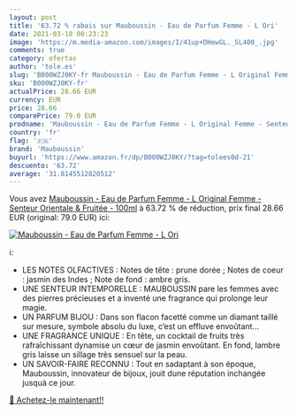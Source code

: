 ```yaml
---
layout: post
title: '63.72 % rabais sur Mauboussin - Eau de Parfum Femme - L Ori'
date: 2021-03-18 00:23:23
image: 'https://m.media-amazon.com/images/I/41up+DHewGL._SL400_.jpg'
comments: true
category: ofertas
author: 'tole.es'
slug: 'B000WZJ0KY-fr Mauboussin - Eau de Parfum Femme - L Original Femme -...'
sku: 'B000WZJ0KY-fr'
actualPrice: 28.66 EUR
currency: EUR
price: 28.66
comparePrice: 79.0 EUR
prodname: 'Mauboussin - Eau de Parfum Femme - L Original Femme - Senteur Orientale & Fruitée - 100ml'
country: 'fr'
flag: '🇫🇷'
brand: 'Mauboussin'
buyurl: 'https://www.amazon.fr/dp/B000WZJ0KY/?tag=tolees0d-21'
descuento: '63.72'
average: '31.8145512820512'
---
```


Vous avez [Mauboussin - Eau de Parfum Femme - L Original Femme - Senteur Orientale & Fruitée - 100ml](https://www.amazon.fr/dp/B000WZJ0KY/?tag=tolees0d-21)  à  63.72 % de réduction, prix final  28.66 EUR (original: 79.0 EUR) ici:

[![Mauboussin - Eau de Parfum Femme - L Ori](https://m.media-amazon.com/images/I/41up+DHewGL._SL400_.jpg)](https://www.amazon.fr/dp/B000WZJ0KY/?tag=tolees0d-21)

ℹ️:

- LES NOTES OLFACTIVES : Notes de tête : prune dorée ; Notes de coeur : jasmin des Indes ; Note de fond : ambre gris.
- UNE SENTEUR INTEMPORELLE : MAUBOUSSIN pare les femmes avec des pierres précieuses et a inventé une fragrance qui prolonge leur magie.
- UN PARFUM BIJOU : Dans son flacon facetté comme un diamant taillé sur mesure, symbole absolu du luxe, c’est un effluve envoûtant...
- UNE FRAGRANCE UNIQUE : En tête, un cocktail de fruits très rafraîchissant dynamise un cœur de jasmin envoûtant. En fond, lambre gris laisse un sillage très sensuel sur la peau.
- UN SAVOIR-FAIRE RECONNU : Tout en sadaptant à son époque, Mauboussin, innovateur de bijoux, jouit dune réputation inchangée jusquà ce jour.

[🛒 Achetez-le maintenant!!](https://www.amazon.fr/dp/B000WZJ0KY/?tag=tolees0d-21)
